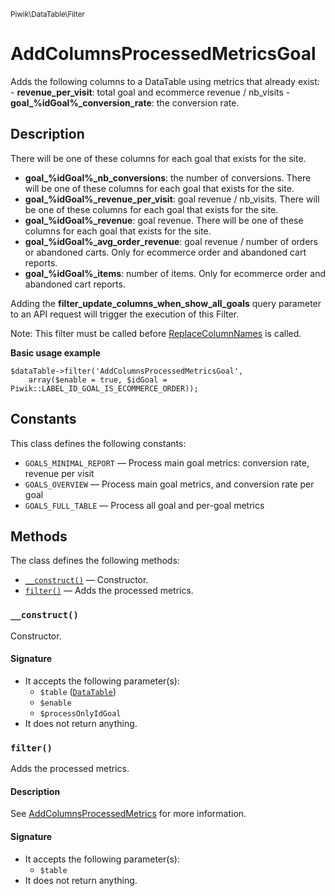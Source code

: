 <small>Piwik\DataTable\Filter</small>

AddColumnsProcessedMetricsGoal
==============================

Adds the following columns to a DataTable using metrics that already exist:  - **revenue_per_visit**: total goal and ecommerce revenue / nb_visits - **goal_%idGoal%_conversion_rate**: the conversion rate.

Description
-----------

There will be one of
                                     these columns for each goal that exists
                                     for the site.
- **goal_%idGoal%_nb_conversions**: the number of conversions. There will be one of
                                    these columns for each goal that exists
                                    for the site.
- **goal_%idGoal%_revenue_per_visit**: goal revenue / nb_visits. There will be one of
                                       these columns for each goal that exists
                                       for the site.
- **goal_%idGoal%_revenue**: goal revenue. There will be one of
                             these columns for each goal that exists
                             for the site.
- **goal_%idGoal%_avg_order_revenue**: goal revenue / number of orders or abandoned
                                       carts. Only for ecommerce order and abandoned cart
                                       reports.
- **goal_%idGoal%_items**: number of items. Only for ecommerce order and abandoned cart
                           reports.

Adding the **filter_update_columns_when_show_all_goals** query parameter to
an API request will trigger the execution of this Filter.

Note: This filter must be called before [ReplaceColumnNames](#) is called.

**Basic usage example**

    $dataTable->filter('AddColumnsProcessedMetricsGoal',
        array($enable = true, $idGoal = Piwik::LABEL_ID_GOAL_IS_ECOMMERCE_ORDER));


Constants
---------

This class defines the following constants:

- `GOALS_MINIMAL_REPORT` &mdash; Process main goal metrics: conversion rate, revenue per visit
- `GOALS_OVERVIEW` &mdash; Process main goal metrics, and conversion rate per goal
- `GOALS_FULL_TABLE` &mdash; Process all goal and per-goal metrics

Methods
-------

The class defines the following methods:

- [`__construct()`](#__construct) &mdash; Constructor.
- [`filter()`](#filter) &mdash; Adds the processed metrics.

<a name="__construct" id="__construct"></a>
<a name="__construct" id="__construct"></a>
### `__construct()`

Constructor.

#### Signature

- It accepts the following parameter(s):
    - `$table` ([`DataTable`](../../../Piwik/DataTable.md))
    - `$enable`
    - `$processOnlyIdGoal`
- It does not return anything.

<a name="filter" id="filter"></a>
<a name="filter" id="filter"></a>
### `filter()`

Adds the processed metrics.

#### Description

See [AddColumnsProcessedMetrics](#AddColumnsProcessedMetrics) for
more information.

#### Signature

- It accepts the following parameter(s):
    - `$table`
- It does not return anything.

